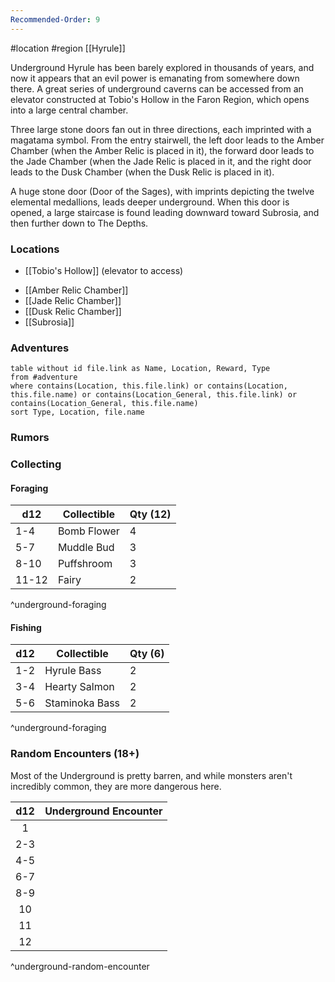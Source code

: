 ```yaml
---
Recommended-Order: 9
---
```


#location #region  [[Hyrule]]

Underground Hyrule has been barely explored in thousands of years, and now it appears that an evil power is emanating from somewhere down there. A great series of underground caverns can be accessed from an elevator constructed at Tobio's Hollow in the Faron Region, which opens into a large central chamber.

Three large stone doors fan out in three directions, each imprinted with a magatama symbol. From the entry stairwell, the left door leads to the Amber Chamber (when the Amber Relic is placed in it), the forward door leads to the Jade Chamber (when the Jade Relic is placed in it, and the right door leads to the Dusk Chamber (when the Dusk Relic is placed in it).

A huge stone door (Door of the Sages), with imprints depicting the twelve elemental medallions, leads deeper underground. When this door is opened, a large staircase is found leading downward toward Subrosia, and then further down to The Depths.

### Locations

* [[Tobio's Hollow]] (elevator to access)
- [[Amber Relic Chamber]]
- [[Jade Relic Chamber]]
- [[Dusk Relic Chamber]]
- [[Subrosia]]

### Adventures
```dataview
table without id file.link as Name, Location, Reward, Type
from #adventure
where contains(Location, this.file.link) or contains(Location, this.file.name) or contains(Location_General, this.file.link) or contains(Location_General, this.file.name)
sort Type, Location, file.name
```

### Rumors



### Collecting

#### Foraging

| d12   | Collectible | Qty (12) |
| ----- | ----------- | -------- |
| 1-4   | Bomb Flower | 4        |
| 5-7   | Muddle Bud  | 3        |
| 8-10  | Puffshroom  | 3        |
| 11-12 | Fairy       | 2        |
^underground-foraging

#### Fishing

| d12 | Collectible    | Qty (6) |
| --- | -------------- | ------- |
| 1-2 | Hyrule Bass    | 2       |
| 3-4 | Hearty Salmon  | 2       |
| 5-6 | Staminoka Bass | 2       |
^underground-foraging

### Random Encounters (18+)

Most of the Underground is pretty barren, and while monsters aren't incredibly common, they are more dangerous here.

| d12 | Underground Encounter |
|:---:|:--------------------- |
|  1  |                       |
| 2-3 |                       |
| 4-5 |                       |
| 6-7 |                       |
| 8-9 |                       |
| 10  |                       |
| 11  |                       |
| 12  |                       |
^underground-random-encounter
